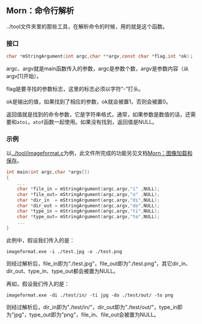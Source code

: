 ## Morn：命令行解析

../tool文件夹里的那些工具，在解析命令的时候，用的就是这个函数。



### 接口

```c
char *mStringArgument(int argc,char **argv,const char *flag,int *ok)；
```

argc、argv就是main函数传入的参数，argc是参数个数，argv是参数内容（从argv[1]开始）。

flag是要寻找的参数标志，这里的标志必须以字符“-”打头。

ok是输出的值，如果找到了相应的参数，ok就会被置1，否则会被置0。

返回值就是找到的命令参数，它是字符串格式，通常，如果参数是数值的话，还需要和`atoi`，`atof`函数一起使用。如果没有找到，返回值是NULL。



### 示例

以[../tool/imageformat.c](../tool/imageformat.c)为例，此文件所完成的功能另见文档[Morn：图像加载和保存](Morn：图像加载和保存)。

```c
int main(int argc,char *argv[])
{
    ...
    char *file_in = mStringArgument(argc,argv,"i" ,NULL);
    char *file_out= mStringArgument(argc,argv,"o" ,NULL);
    char *dir_in  = mStringArgument(argc,argv,"di",NULL);
    char *dir_out = mStringArgument(argc,argv,"do",NULL);
    char *type_in = mStringArgument(argc,argv,"ti",NULL);
    char *type_out= mStringArgument(argc,argv,"to",NULL);
    ...
}
```

此例中，假设我们传入的是：

```
imageformat.exe -i ./test.jpg -o ./test.png
```

则经过解析后，file_in即为"./test.jpg"，file_out即为"./test.png"，其它dir_in、dir_out、type_in、type_out都会被置为NULL。

再如，假设我们传入的是：

```
imageformat.exe -di ./test/in/ -ti jpg -do ./test/out/ -to png
```

则经过解析后，dir_in即为"./test/in/"，dir_out即为"./test/out/"，type_in即为"jpg"，type_out即为"png"，file_in、file_out会被置为NULL。

